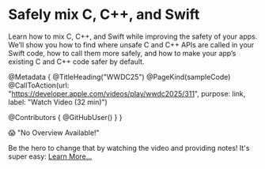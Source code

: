 # Safely mix C, C++, and Swift

Learn how to mix C, C++, and Swift while improving the safety of your apps. We’ll show you how to find where unsafe C and C++ APIs are called in your Swift code, how to call them more safely, and how to make your app’s existing C and C++ code safer by default.

@Metadata {
   @TitleHeading("WWDC25")
   @PageKind(sampleCode)
   @CallToAction(url: "https://developer.apple.com/videos/play/wwdc2025/311", purpose: link, label: "Watch Video (32 min)")

   @Contributors {
      @GitHubUser(<replace this with your GitHub handle>)
   }
}

😱 "No Overview Available!"

Be the hero to change that by watching the video and providing notes! It's super easy:
 [Learn More…](https://wwdcnotes.com/documentation/wwdcnotes/contributing)
